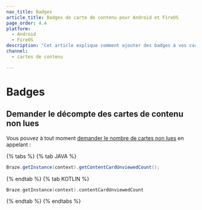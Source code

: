 ```yaml
---
nav_title: Badges
article_title: Badges de carte de contenu pour Android et FireOS
page_order: 4.4
platform: 
  - Android
  - FireOS
description: "Cet article explique comment ajouter des badges à vos cartes de contenu dans votre application Android ou FireOS."
channel:
  - cartes de contenu

---
```


# Badges

## Demander le décompte des cartes de contenu non lues

Vous pouvez à tout moment [demander le nombre de cartes non lues][1] en appelant :

{% tabs %}
{% tab JAVA %}

```java
Braze.getInstance(context).getContentCardUnviewedCount();
```

{% endtab %}
{% tab KOTLIN %}

```kotlin
Braze.getInstance(context).contentCardUnviewedCount
```

{% endtab %}
{% endtabs %}

[1]: https://appboy.github.io/appboy-android-sdk/kdoc/braze-android-sdk/com.appboy/-appboy/get-content-card-unviewed-count.html
